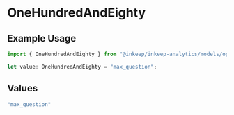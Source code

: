 # OneHundredAndEighty

## Example Usage

```typescript
import { OneHundredAndEighty } from "@inkeep/inkeep-analytics/models/operations";

let value: OneHundredAndEighty = "max_question";
```

## Values

```typescript
"max_question"
```